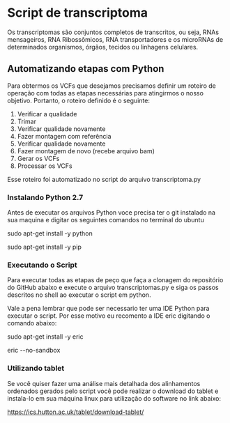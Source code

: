 # Script de transcriptoma
Os transcriptomas são conjuntos completos de transcritos, ou seja, RNAs mensageiros, RNA Ribossômicos, RNA transportadores e os microRNAs de determinados organismos, órgãos, tecidos ou linhagens celulares.  

## Automatizando etapas com Python
Para obtermos os VCFs que desejamos precisamos definir um roteiro de operação com todas as etapas necessárias para atingirmos o nosso objetivo. Portanto, o roteiro definido é o seguinte:

1.	Verificar a qualidade
2.	Trimar
3.	Verificar qualidade novamente
4.	Fazer montagem com referência
5.	Verificar qualidade novamente
6.	Fazer montagem de novo (recebe arquivo bam)
7.	Gerar os VCFs
8.	Processar os VCFs
 
Esse roteiro foi automatizado no script do arquivo transcriptoma.py

### Instalando Python 2.7
Antes de executar os arquivos Python voce precisa ter o git instalado na sua maquina e digitar os seguintes comandos no terminal do ubuntu

sudo apt-get install -y python

sudo apt-get install -y pip


### Executando o Script
Para executar todas as etapas de peço que faça a clonagem do repositório do GitHub abaixo e execute o arquivo transcriptomas.py e siga os passos descritos no shell ao executar o script em python.

Vale a pena lembrar que pode ser necessario ter uma IDE Python para executar o script. Por esse motivo eu recomento a IDE eric digitando o comando abaixo:

sudo apt-get install -y eric

eric --no-sandbox

### Utilizando tablet
Se você quiser fazer uma análise mais detalhada dos alinhamentos ordenados gerados pelo script você pode realizar o download do tablet e instala-lo em sua máquina linux para utilização do software no link abaixo:

https://ics.hutton.ac.uk/tablet/download-tablet/
